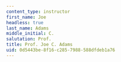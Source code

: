 ```yaml
---
content_type: instructor
first_name: Joe
headless: true
last_name: Adams
middle_initial: C.
salutation: Prof.
title: Prof. Joe C. Adams
uid: 0d5443be-8f16-c285-7988-588dfdeb1a76
---
```

